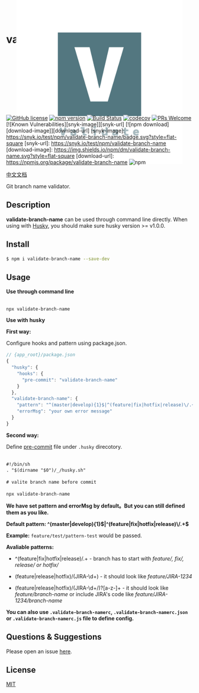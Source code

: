 # validate-branch-name

<p align="center">
  <a href="https://nextjs.org">
    <img src="https://github.com/JsonMa/validate-branch-name/blob/master/logo_transparent.png?raw=true" height="450px" style="margin: -150px 0">
  </a>
</p>

[![GitHub license](https://img.shields.io/badge/license-MIT-blue.svg)](https://github.com/JsonMa/validate-branch-name/blob/master/LICENSE)
[![npm version](https://img.shields.io/npm/v/validate-branch-name.svg?style=flat)](https://www.npmjs.com/package/validate-branch-name)
[![Build Status](https://www.travis-ci.org/JsonMa/validate-branch-name.svg?branch=master)](https://www.travis-ci.org/JsonMa/validate-branch-name)
[![codecov](https://codecov.io/gh/JsonMa/validate-branch-name/branch/master/graph/badge.svg)](https://codecov.io/gh/JsonMa/validate-branch-name)
[![PRs Welcome](https://img.shields.io/badge/PRs-welcome-brightgreen.svg)](https://github.com/JsonMa/validate-branch-name/pulls)
[![Known Vulnerabilities][snyk-image]][snyk-url]
[![npm download][download-image]][download-url]
[snyk-image]: https://snyk.io/test/npm/validate-branch-name/badge.svg?style=flat-square
[snyk-url]: https://snyk.io/test/npm/validate-branch-name
[download-image]: https://img.shields.io/npm/dm/validate-branch-name.svg?style=flat-square
[download-url]: https://npmjs.org/package/validate-branch-name
![npm](https://img.shields.io/npm/dt/validate-branch-name)

[中文文档](https://github.com/JsonMa/validate-branch-name/blob/master/README.zh-CN.md)

Git branch name validator.

## Description

**validate-branch-name** can be used through command line directly. When using with [Husky](https://github.com/typicode/husky), you should make sure husky version >= v1.0.0.

<!--
Description here.
-->

## Install

```bash
$ npm i validate-branch-name --save-dev

```

## Usage

**Use through command line**

```shell

npx validate-branch-name

```

**Use with husky**

**First way:**

Configure hooks and pattern using package.json.

```js
// {app_root}/package.json
{
  "husky": {
    "hooks": {
      "pre-commit": "validate-branch-name"
    }
  },
  "validate-branch-name": {
    "pattern": "^(master|develop){1}$|^(feature|fix|hotfix|release)\/.+$",
    "errorMsg": "your own error message"
  }
}
```

**Second way:**

Define [pre-commit](https://github.com/JsonMa/validate-branch-name/blob/master/example/pre-commit) file under `.husky` direcotory.

```shell

#!/bin/sh
. "$(dirname "$0")/_/husky.sh"

# valite branch name before commit

npx validate-branch-name 

```

**We have set pattern and errorMsg by default。But you can still defined them as you like.**

**Default pattern: ^(master|develop){1}$|^(feature|fix|hotfix|release)\/.+$**

**Example:** `feature/test/pattern-test` would be passed.

**Avaliable patterns:**

- ^(feature|fix|hotfix|release)\/.+ - branch has to start with _feature/, fix/, release/ or hotfix/_

* (feature|release|hotfix)\/(JIRA-\d+) - it should look like _feature/JIRA-1234_

- (feature|release|hotfix)\/(JIRA-\d+\/)?[a-z-]+ - it should look like _feature/branch-name_ or include JIRA's code like _feature/JIRA-1234/branch-name_

**You can also use `.validate-branch-namerc`, `.validate-branch-namerc.json` or `.validate-branch-namerc.js` file to define config.**


## Questions & Suggestions

Please open an issue [here](https://github.com/JsonMa/validate-branch-name/issues).

## License

[MIT](LICENSE)
